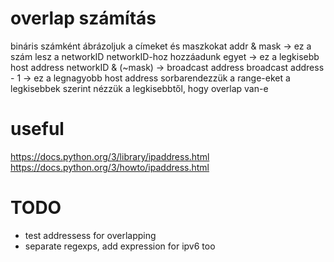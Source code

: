 # overlap számítás
bináris számként ábrázoljuk a címeket és maszkokat
addr & mask -> ez a szám lesz a networkID
networkID-hoz hozzáadunk egyet -> ez a legkisebb host address
networkID & (~mask) -> broadcast address
broadcast address - 1 -> ez a legnagyobb host address
sorbarendezzük a range-eket a legkisebbek szerint
nézzük a legkisebbtől, hogy overlap van-e

# useful
https://docs.python.org/3/library/ipaddress.html
https://docs.python.org/3/howto/ipaddress.html

# TODO
- test addressess for overlapping
- separate regexps, add expression for ipv6 too